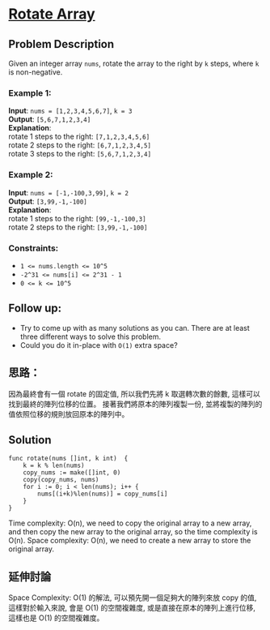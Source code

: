 # [Rotate Array](https://leetcode.com/problems/rotate-array/?envType=study-plan-v2&envId=top-interview-150)

## Problem Description

Given an integer array `nums`, rotate the array to the right by `k` steps, where `k` is non-negative.

### Example 1:

**Input**: `nums = [1,2,3,4,5,6,7]`, `k = 3`  
**Output**: `[5,6,7,1,2,3,4]`  
**Explanation**:  
rotate 1 steps to the right: `[7,1,2,3,4,5,6]`  
rotate 2 steps to the right: `[6,7,1,2,3,4,5]`  
rotate 3 steps to the right: `[5,6,7,1,2,3,4]`

### Example 2:

**Input**: `nums = [-1,-100,3,99]`, `k = 2`  
**Output**: `[3,99,-1,-100]`  
**Explanation**:  
rotate 1 steps to the right: `[99,-1,-100,3]`  
rotate 2 steps to the right: `[3,99,-1,-100]`

### Constraints:

- `1 <= nums.length <= 10^5`
- `-2^31 <= nums[i] <= 2^31 - 1`
- `0 <= k <= 10^5`

## Follow up:

- Try to come up with as many solutions as you can. There are at least three different ways to solve this problem.
- Could you do it in-place with `O(1)` extra space?


## 思路：
因為最終會有一個 rotate 的固定值, 所以我們先將 k 取選轉次數的餘數, 這樣可以找到最終的陣列位移的位置。
接著我們將原本的陣列複製一份, 並將複製的陣列的值依照位移的規則放回原本的陣列中。


## Solution

```golang
func rotate(nums []int, k int)  {
    k = k % len(nums)
    copy_nums := make([]int, 0)
    copy(copy_nums, nums)
    for i := 0; i < len(nums); i++ {
        nums[(i+k)%len(nums)] = copy_nums[i]
    }
}
```

Time complexity: O(n), we need to copy the original array to a new array, and then copy the new array to the original array, so the time complexity is O(n).
Space complexity: O(n), we need to create a new array to store the original array.

## 延伸討論
Space Complexity: O(1) 的解法, 可以預先開一個足夠大的陣列來放 copy 的值, 這樣對於輸入來說, 會是 O(1) 的空間複雜度, 或是直接在原本的陣列上進行位移, 這樣也是 O(1) 的空間複雜度。
